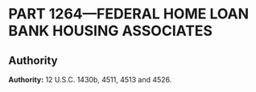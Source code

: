 # PART 1264—FEDERAL HOME LOAN BANK HOUSING ASSOCIATES 


## Authority

**Authority:** 12 U.S.C. 1430b, 4511, 4513 and 4526.



